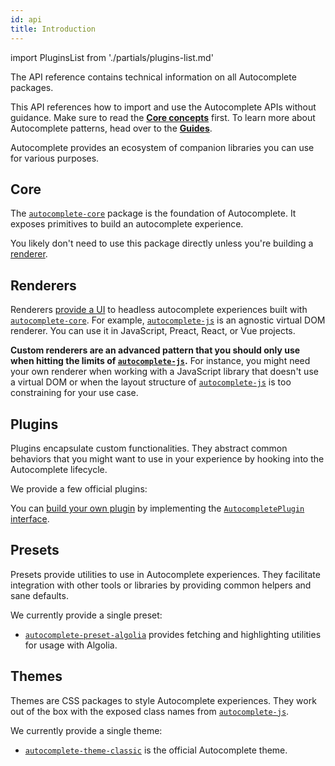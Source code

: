 ```yaml
---
id: api
title: Introduction
---
```


import PluginsList from './partials/plugins-list.md'

The API reference contains technical information on all Autocomplete packages.

This API references how to import and use the Autocomplete APIs without guidance. Make sure to read the [**Core concepts**](basic-options) first. To learn more about Autocomplete patterns, head over to the [**Guides**](adding-suggested-searches).

Autocomplete provides an ecosystem of companion libraries you can use for various purposes.

## Core

The [`autocomplete-core`](createAutocomplete) package is the foundation of Autocomplete. It exposes primitives to build an autocomplete experience.

You likely don't need to use this package directly unless you're building a [renderer](#renderers).

## Renderers

Renderers [provide a UI](creating-a-renderer) to headless autocomplete experiences built with [`autocomplete-core`](createAutocomplete). For example, [`autocomplete-js`](autocomplete-js) is an agnostic virtual DOM renderer. You can use it in JavaScript, Preact, React, or Vue projects.

**Custom renderers are an advanced pattern that you should only use when hitting the limits of [`autocomplete-js`](autocomplete-js).** For instance, you might need your own renderer when working with a JavaScript library that doesn't use a virtual DOM or when the layout structure of [`autocomplete-js`](autocomplete-js) is too constraining for your use case.

## Plugins

Plugins encapsulate custom functionalities. They abstract common behaviors that you might want to use in your experience by hooking into the Autocomplete lifecycle.

We provide a few official plugins:

<PluginsList />

You can [build your own plugin](plugins#building-your-own-plugin) by implementing the [`AutocompletePlugin` interface](https://github.com/algolia/autocomplete/blob/next/packages/autocomplete-js/src/types/AutocompletePlugin.ts).

## Presets

Presets provide utilities to use in Autocomplete experiences. They facilitate integration with other tools or libraries by providing common helpers and sane defaults.

We currently provide a single preset:

- [`autocomplete-preset-algolia`](getAlgoliaResults) provides fetching and highlighting utilities for usage with Algolia.

## Themes

Themes are CSS packages to style Autocomplete experiences. They work out of the box with the exposed class names from [`autocomplete-js`](autocomplete-js).

We currently provide a single theme:

- [`autocomplete-theme-classic`](autocomplete-theme-classic) is the official Autocomplete theme.
